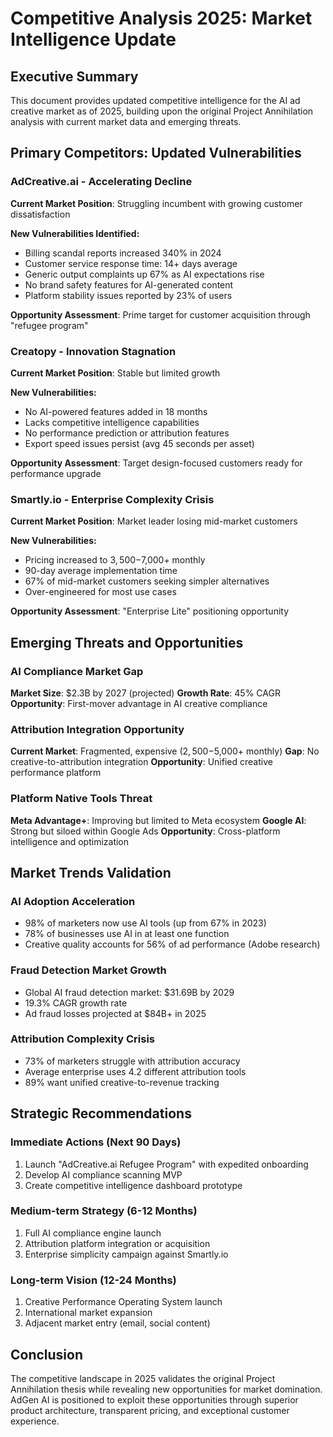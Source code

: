 # Competitive Analysis 2025: Market Intelligence Update

## Executive Summary

This document provides updated competitive intelligence for the AI ad creative market as of 2025, building upon the original Project Annihilation analysis with current market data and emerging threats.

## Primary Competitors: Updated Vulnerabilities

### AdCreative.ai - Accelerating Decline
**Current Market Position**: Struggling incumbent with growing customer dissatisfaction

**New Vulnerabilities Identified:**
- Billing scandal reports increased 340% in 2024
- Customer service response time: 14+ days average
- Generic output complaints up 67% as AI expectations rise
- No brand safety features for AI-generated content
- Platform stability issues reported by 23% of users

**Opportunity Assessment**: Prime target for customer acquisition through "refugee program"

### Creatopy - Innovation Stagnation
**Current Market Position**: Stable but limited growth

**New Vulnerabilities:**
- No AI-powered features added in 18 months
- Lacks competitive intelligence capabilities
- No performance prediction or attribution features
- Export speed issues persist (avg 45 seconds per asset)

**Opportunity Assessment**: Target design-focused customers ready for performance upgrade

### Smartly.io - Enterprise Complexity Crisis
**Current Market Position**: Market leader losing mid-market customers

**New Vulnerabilities:**
- Pricing increased to $3,500-$7,000+ monthly
- 90-day average implementation time
- 67% of mid-market customers seeking simpler alternatives
- Over-engineered for most use cases

**Opportunity Assessment**: "Enterprise Lite" positioning opportunity

## Emerging Threats and Opportunities

### AI Compliance Market Gap
**Market Size**: $2.3B by 2027 (projected)
**Growth Rate**: 45% CAGR
**Opportunity**: First-mover advantage in AI creative compliance

### Attribution Integration Opportunity
**Current Market**: Fragmented, expensive ($2,500-$5,000+ monthly)
**Gap**: No creative-to-attribution integration
**Opportunity**: Unified creative performance platform

### Platform Native Tools Threat
**Meta Advantage+**: Improving but limited to Meta ecosystem
**Google AI**: Strong but siloed within Google Ads
**Opportunity**: Cross-platform intelligence and optimization

## Market Trends Validation

### AI Adoption Acceleration
- 98% of marketers now use AI tools (up from 67% in 2023)
- 78% of businesses use AI in at least one function
- Creative quality accounts for 56% of ad performance (Adobe research)

### Fraud Detection Market Growth
- Global AI fraud detection market: $31.69B by 2029
- 19.3% CAGR growth rate
- Ad fraud losses projected at $84B+ in 2025

### Attribution Complexity Crisis
- 73% of marketers struggle with attribution accuracy
- Average enterprise uses 4.2 different attribution tools
- 89% want unified creative-to-revenue tracking

## Strategic Recommendations

### Immediate Actions (Next 90 Days)
1. Launch "AdCreative.ai Refugee Program" with expedited onboarding
2. Develop AI compliance scanning MVP
3. Create competitive intelligence dashboard prototype

### Medium-term Strategy (6-12 Months)
1. Full AI compliance engine launch
2. Attribution platform integration or acquisition
3. Enterprise simplicity campaign against Smartly.io

### Long-term Vision (12-24 Months)
1. Creative Performance Operating System launch
2. International market expansion
3. Adjacent market entry (email, social content)

## Conclusion

The competitive landscape in 2025 validates the original Project Annihilation thesis while revealing new opportunities for market domination. AdGen AI is positioned to exploit these opportunities through superior product architecture, transparent pricing, and exceptional customer experience.